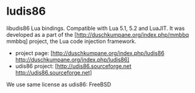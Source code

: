 ludis86
=======

libudis86 Lua bindings. Compatible with Lua 5.1, 5.2 and LuaJIT. It was developed as a part of the [http://duschkumpane.org/index.php/mmbbq mmbbq] project, the Lua code injection framework.

 * project page: [http://duschkumpane.org/index.php/ludis86 http://duschkumpane.org/index.php/ludis86]
 * udis86 project: [http://udis86.sourceforge.net http://udis86.sourceforge.net]

We use same license as udis86: FreeBSD
